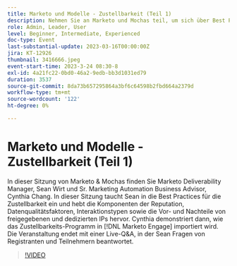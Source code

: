 ```yaml
---
title: Marketo und Modelle - Zustellbarkeit (Teil 1)
description: Nehmen Sie an Marketo und Mochas teil, um sich über Best Practices bei der Zustellbarkeit von E-Mails mit Sean Wirt und Cynthia Chang zu informieren. Dort finden Sie Informationen zu Reputationsverwaltung, Datenqualität, gemeinsam genutzten und dedizierten IPs sowie eine Demo des Zustellbarkeitsprogramms in Marketo Engage.
role: Admin, Leader, User
level: Beginner, Intermediate, Experienced
doc-type: Event
last-substantial-update: 2023-03-16T00:00:00Z
jira: KT-12926
thumbnail: 3416666.jpeg
event-start-time: 2023-3-24 08:30-8
exl-id: 4a21fc22-0bd0-46a2-9edb-bb3d1031ed79
duration: 3537
source-git-commit: 8da73b657295864a3bf6c64598b2fbd664a2379d
workflow-type: tm+mt
source-wordcount: '122'
ht-degree: 0%

---
```


# Marketo und Modelle - Zustellbarkeit (Teil 1)

In dieser Sitzung von Marketo &amp; Mochas finden Sie Marketo Deliverability Manager, Sean Wirt und Sr. Marketing Automation Business Advisor, Cynthia Chang. In dieser Sitzung taucht Sean in die Best Practices für die Zustellbarkeit ein und hebt die Komponenten der Reputation, Datenqualitätsfaktoren, Interaktionstypen sowie die Vor- und Nachteile von freigegebenen und dedizierten IPs hervor. Cynthia demonstriert dann, wie das Zustellbarkeits-Programm in [!DNL Marketo Engage] importiert wird. Die Veranstaltung endet mit einer Live-Q&amp;A, in der Sean Fragen von Registranten und Teilnehmern beantwortet.

>[!VIDEO](https://video.tv.adobe.com/v/3416666/?quality=12&learn=on)
